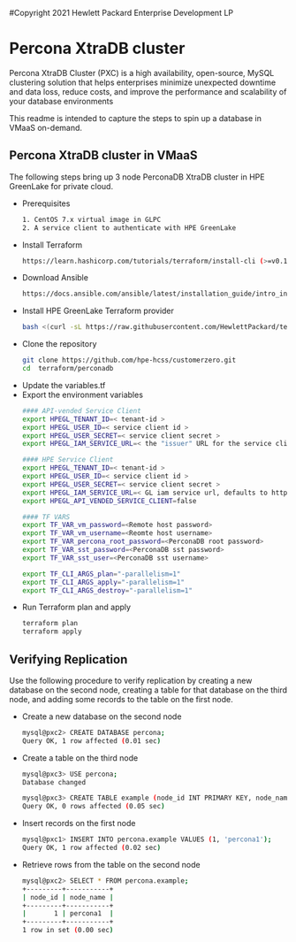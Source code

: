 #Copyright 2021 Hewlett Packard Enterprise Development LP
# Percona XtraDB cluster
Percona XtraDB Cluster (PXC) is a high availability, open-source, MySQL clustering solution that helps enterprises minimize unexpected downtime and data loss, reduce costs, and improve the performance and scalability of your database environments

This readme is intended to capture the steps to spin up a database in VMaaS on-demand.
## Percona XtraDB cluster in VMaaS
The following steps bring up 3 node PerconaDB XtraDB cluster in HPE GreenLake for private cloud.
- Prerequisites
    ```sh
    1. CentOS 7.x virtual image in GLPC
    2. A service client to authenticate with HPE GreenLake
    ```
- Install Terraform
    ```sh
    https://learn.hashicorp.com/tutorials/terraform/install-cli (>=v0.13)
    ```
- Download Ansible
    ```sh
    https://docs.ansible.com/ansible/latest/installation_guide/intro_installation.html
    ```
- Install HPE GreenLake Terraform provider
    ```sh
    bash <(curl -sL https://raw.githubusercontent.com/HewlettPackard/terraform-provider-hpegl/main/tools/install-hpegl-provider.sh)
    ```
- Clone the repository
    ```sh
    git clone https://github.com/hpe-hcss/customerzero.git
    cd  terraform/perconadb
    ```
- Update the variables.tf
- Export the environment variables
    ```sh
    #### API-vended Service Client
    export HPEGL_TENANT_ID=< tenant-id >
    export HPEGL_USER_ID=< service client id >
    export HPEGL_USER_SECRET=< service client secret >
    export HPEGL_IAM_SERVICE_URL=< the "issuer" URL for the service client  >
 
    #### HPE Service Client
    export HPEGL_TENANT_ID=< tenant-id >
    export HPEGL_USER_ID=< service client id >
    export HPEGL_USER_SECRET=< service client secret >
    export HPEGL_IAM_SERVICE_URL=< GL iam service url, defaults to https://client.greenlake.hpe.com/api/iam >
    export HPEGL_API_VENDED_SERVICE_CLIENT=false
    
    #### TF VARS
    export TF_VAR_vm_password=<Remote host password>
    export TF_VAR_vm_username=<Reomte host username>
    export TF_VAR_percona_root_password=<PerconaDB root password>
    export TF_VAR_sst_password=<PerconaDB sst password>
    export TF_VAR_sst_user=<PerconaDB sst username>
    
    export TF_CLI_ARGS_plan="-parallelism=1"
    export TF_CLI_ARGS_apply="-parallelism=1"
    export TF_CLI_ARGS_destroy="-parallelism=1"
    ```
- Run Terraform plan and apply
    ```sh
    terraform plan
    terraform apply
    ```
## Verifying Replication
Use the following procedure to verify replication by creating a new database on the second node, creating a table for that database on the third node, and adding some records to the table on the first node.
- Create a new database on the second node
    ```sh
    mysql@pxc2> CREATE DATABASE percona;
    Query OK, 1 row affected (0.01 sec)
    ```
- Create a table on the third node
    ```sh
    mysql@pxc3> USE percona;
    Database changed
    
    mysql@pxc3> CREATE TABLE example (node_id INT PRIMARY KEY, node_name VARCHAR(30));
    Query OK, 0 rows affected (0.05 sec)
    ```
- Insert records on the first node
    ```sh
    mysql@pxc1> INSERT INTO percona.example VALUES (1, 'percona1');
    Query OK, 1 row affected (0.02 sec)
    ```
- Retrieve rows from the table on the second node
    ```sh
    mysql@pxc2> SELECT * FROM percona.example;
    +---------+-----------+
    | node_id | node_name |
    +---------+-----------+
    |       1 | percona1  |
    +---------+-----------+
    1 row in set (0.00 sec)
    ```

